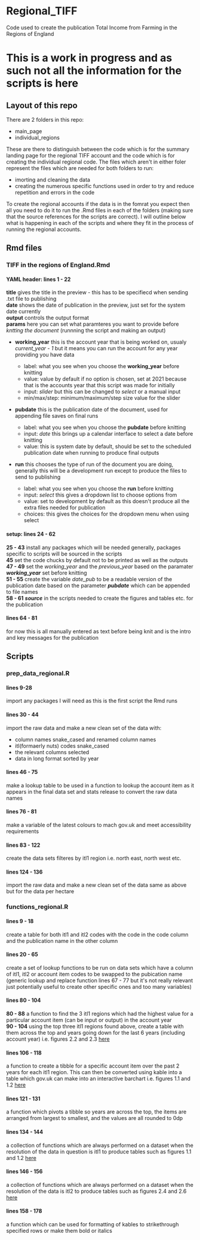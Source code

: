 # Regional_TIFF
Code used to create the publication Total Income from Farming in the Regions of England 

# This is a work in progress and as such not all the information for the scripts is here

## Layout of this repo
There are 2 folders in this repo:

* main_page
* individual_regions

These are there to distinguish between the code which is for the summary landing page for the regional TIFF account and the code which is for creating the individual regional code. The files which aren't in either foler represent the files which are needed for both folders to run: 

* imorting and cleaning the data
* creating the numerous specific functions used in order to try and reduce repetition and errors in the code

To create the regional accounts if the data is in the fomrat you expect then all you need to do it to run the .Rmd files in each of the folders (making sure that the source references for the scripts are correct). I will outline below what is happening in each of the scripts and where they fit in the process of running the regional accounts.

## Rmd files
### TIFF in the regions of England.Rmd
#### YAML header: lines 1 - 22
**title** gives the title in the preview - this has to be specifiecd when sending .txt file to publishing <br>
**date** shows the date of publication in the preview, just set for the system date currently <br>
**output** controls the output format <br>
**params** here you can set what paramteres you want to provide before *kntting the document* (runnning the script and making an output) <br>
* **working_year** this is the account year that is being worked on, usualy *current_year - 1* but it means you can run the account for any year providing you have data 

  * label: what you see when you choose the **working_year** before knitting
  * value: value by default if no option is chosen, set at 2021 because that is the accounts year that this script was made for initially
  * input: *slider* but this can be changed to *select* or a manual input
  * min/max/step: minimum/maximum/step size value for the slider

* **pubdate** this is the publication date of the document, used for appending file saves on final runs

  * label: what you see when you choose the **pubdate** before knitting
  * input: *date* this brings up a calendar interface to select a date before knitting
  * value: this is system date by default, should be set to the scheduled publication date when running to produce final outputs

* **run** this chooses the type of run of the document you are doing, generally this will be a development run except to produce the files to send to publishing

  * label: what you see when you choose the **run** before knitting
  * input: *select* this gives a dropdown list to choose options from
  * value: set to development by default as this doesn't produce all the extra files needed for publication 
  * choices: this gives the choices for the dropdown menu when using select

#### setup: lines 24 - 62
**25 - 43** install any packages which will be needed generally, packages specific to scripts will be sourced in the scripts <br>
**45** set the code chucks by default not to be printed as well as the outputs<br>
**47 - 49** set the *working_year* and the *previous_year* based on the paramater ***working_year*** set before knitting<br>
**51 - 55** create the variable *date_pub* to be a readable version of the publication date based on the parameter ***pubdate*** which can be appended to file names<br>
**58 - 61** ***source*** in the scripts needed to create the figures and tables etc. for the publication

#### lines 64 - 81
for now this is all manually entered as text before being knit and is the intro and key messages for the publication

####

## Scripts
### prep_data_regional.R
#### lines 9-28
import any packages I will need as this is the first script the Rmd runs

#### lines 30 - 44
import the raw data and make a new clean set of the data with:

* column names snake_cased and renamed column names
* itl(formaerly nuts) codes snake_cased
* the relevant columns selected
* data in long format sorted by year

#### lines 46 - 75
make a lookup table to be used in a function to lookup the account item as it appears in the final data set and stats release to convert the raw data names

#### lines 76 - 81
make a variable of the latest colours to mach gov.uk and meet accessibility requirements

#### lines 83 - 122
create the data sets filteres by itl1 region i.e. north east, north west etc.

#### lines 124 - 136
import the raw data and make a new clean set of the data same as above but for the data per hectare

### functions_regional.R
#### lines 9 - 18
create a table for both itl1 and itl2 codes with the code in the code column and the publication name in the other column

#### lines 20 - 65
create a set of lookup functions to be run on data sets which have a column of itl1, itl2 or account item codes to be swapped to the pubication name
(generic lookup and replace function lines 67 - 77 but it's not really relevant just potentially useful to create other specific ones and too many variables)

#### lines 80 - 104
**80 - 88** a function to find the 3 itl1 regions which had the highest value for a particular account item (can be input or output) in the account year <br>
**90 - 104** using the top three itl1 regions found above, create a table with them across the top and years going down for the last 6 years (including account year) i.e. figures 2.2 and 2.3 [here](https://www.gov.uk/government/statistics/total-income-from-farming-for-the-regions-of-england/total-income-from-farming-in-the-regions-of-england-in-2021)

#### lines 106 - 118
a function to create a tibble for a specific account item over the past 2 years for each itl1 region. This can then be converted using kable into a table which gov.uk can make into an interactive barchart i.e. figures 1.1 and 1.2 [here](https://www.gov.uk/government/statistics/total-income-from-farming-for-the-regions-of-england/total-income-from-farming-in-the-regions-of-england-in-2021)

#### lines 121 - 131
a function which pivots a tibble so years are across the top, the items are arranged from largest to smallest, and the values are all rounded to 0dp

#### lines 134 - 144
a collection of functions which are always performed on a dataset when the resolution of the data in question is itl1 to produce tables such as figures 1.1 and 1.2 [here](https://www.gov.uk/government/statistics/total-income-from-farming-for-the-regions-of-england/total-income-from-farming-in-the-regions-of-england-in-2021)

#### lines 146 - 156
a collection of functions which are always performed on a dataset when the resolution of the data is itl2 to produce tables such as figures 2.4 and 2.6 [here](https://www.gov.uk/government/statistics/total-income-from-farming-for-the-regions-of-england/total-income-from-farming-in-the-north-east-of-england)

#### lines 158 - 178
a function which can be used for formatting of kables to strikethrough specified rows or make them bold or italics
